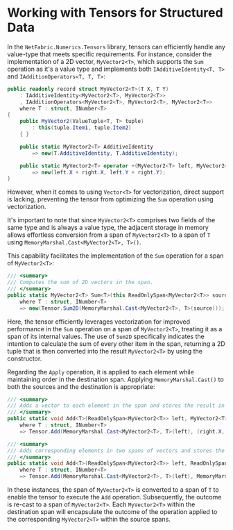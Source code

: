 # Working with Tensors for Structured Data

In the `NetFabric.Numerics.Tensors` library, tensors can efficiently handle any value-type that meets specific requirements. For instance, consider the implementation of a 2D vector, `MyVector2<T>`, which supports the `Sum` operation as it's a value type and implements both `IAdditiveIdentity<T, T>` and `IAdditionOperators<T, T, T>`:

```csharp
public readonly record struct MyVector2<T>(T X, T Y)
    : IAdditiveIdentity<MyVector2<T>, MyVector2<T>>
    , IAdditionOperators<MyVector2<T>, MyVector2<T>, MyVector2<T>>
    where T : struct, INumber<T>
{
    public MyVector2(ValueTuple<T, T> tuple)
        : this(tuple.Item1, tuple.Item2)
    { }

    public static MyVector2<T> AdditiveIdentity
        => new(T.AdditiveIdentity, T.AdditiveIdentity);

    public static MyVector2<T> operator +(MyVector2<T> left, MyVector2<T> right)
        => new(left.X + right.X, left.Y + right.Y);
}
```

However, when it comes to using `Vector<T>` for vectorization, direct support is lacking, preventing the tensor from optimizing the `Sum` operation using vectorization.

It's important to note that since `MyVector2<T>` comprises two fields of the same type and is always a value type, the adjacent storage in memory allows effortless conversion from a span of `MyVector2<T>` to a span of `T` using `MemoryMarshal.Cast<MyVector2<T>, T>()`.

This capability facilitates the implementation of the `Sum` operation for a span of `MyVector2<T>`:

```csharp
/// <summary>
/// Computes the sum of 2D vectors in the span.
/// </summary>
public static MyVector2<T> Sum<T>(this ReadOnlySpan<MyVector2<T>> source)
    where T : struct, INumber<T>
    => new(Tensor.Sum2D(MemoryMarshal.Cast<MyVector2<T>, T>(source)));
```

Here, the tensor efficiently leverages vectorization for improved performance in the `Sum` operation on a span of `MyVector2<T>`, treating it as a span of its internal values. The use of `Sum2D` specifically indicates the intention to calculate the sum of every other item in the span, returning a 2D tuple that is then converted into the result `MyVector2<T>` by using the constructor.

Regarding the `Apply` operation, it is applied to each element while maintaining order in the destination span. Applying `MemoryMarshal.Cast()` to both the sources and the destination is appropriate:

```csharp
/// <summary>
/// Adds a vector to each element in the span and stores the result in another span.
/// </summary>
public static void Add<T>(ReadOnlySpan<MyVector2<T>> left, MyVector2<T> right, Span<MyVector2<T>> result)
    where T : struct, INumber<T>
    => Tensor.Add(MemoryMarshal.Cast<MyVector2<T>, T>(left), (right.X, right.Y), MemoryMarshal.Cast<MyVector2<T>, T>(result));

/// <summary>
/// Adds corresponding elements in two spans of vectors and stores the result in another span.
/// </summary>
public static void Add<T>(ReadOnlySpan<MyVector2<T>> left, ReadOnlySpan<MyVector2<T>> right, Span<MyVector2<T>> result)
    where T : struct, INumber<T>
    => Tensor.Add(MemoryMarshal.Cast<MyVector2<T>, T>(left), MemoryMarshal.Cast<MyVector2<T>, T>(right), MemoryMarshal.Cast<MyVector2<T>, T>(result));
```

In these instances, the span of `MyVector2<T>` is converted to a span of `T` to enable the tensor to execute the `Add` operation. Subsequently, the outcome is re-cast to a span of `MyVector2<T>`. Each `MyVector2<T>` within the destination span will encapsulate the outcome of the operation applied to the corresponding `MyVector2<T>` within the source spans.